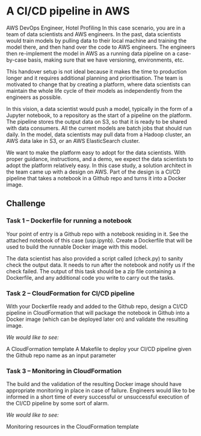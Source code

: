 # A CI/CD pipeline in AWS

AWS DevOps Engineer, Hotel Profiling
In this case scenario, you are in a team of data scientists and AWS engineers. In the past, data scientists would train models by pulling data to their local machine and training the model there, and then hand over the code to AWS engineers. The engineers then re-implement the model in AWS as a running data pipeline on a case-by-case basis, making sure that we have versioning, environments, etc.

This handover setup is not ideal because it makes the time to production longer and it requires additional planning and prioritisation. The team is motivated to change that by creating a platform, where data scientists can maintain the whole life cycle of their models as independently from the engineers as possible.

In this vision, a data scientist would push a model, typically in the form of a Jupyter notebook, to a repository as the start of a pipeline on the platform. The pipeline stores the output data on S3, so that it is ready to be shared with data consumers. All the current models are batch jobs that should run daily. In the model, data scientists may pull data from a Hadoop cluster, an AWS data lake in S3, or an AWS ElasticSearch cluster.

We want to make the platform easy to adopt for the data scientists. With proper guidance, instructions, and a demo, we expect the data scientists to adopt the platform relatively easy. In this case study, a solution architect in the team came up with a design on AWS. Part of the design is a CI/CD pipeline that takes a notebook in a Github repo and turns it into a Docker image.

## Challenge

### Task 1 – Dockerfile for running a notebook

Your point of entry is a Github repo with a notebook residing in it. See the attached notebook of this case (usp.ipynb). Create a Dockerfile that will be used to build the runnable Docker image with this model.

The data scientist has also provided a script called (check.py) to sanity check the output data. It needs to run after the notebook and notify us if the check failed. The output of this task should be a zip file containing a Dockerfile, and any additional code you write to carry out the tasks.

### Task 2 – CloudFormation for CI/CD pipeline

With your Dockerfile ready and added to the Github repo, design a CI/CD pipeline in CloudFormation that will package the notebook in Github into a Docker image (which can be deployed later on) and validate the resulting image.

*We would like to see:*

A CloudFormation template
A Makefile to deploy your CI/CD pipeline given the Github repo name as an input parameter

### Task 3 – Monitoring in CloudFormation

The build and the validation of the resulting Docker image should have appropriate monitoring in place in case of failure. Engineers would like to be informed in a short time of every successful or unsuccessful execution of the CI/CD pipeline by some sort of alarm.

*We would like to see:*

Monitoring resources in the CloudFormation template
